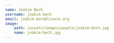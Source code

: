 ```yaml
---
name: Joakim Bech
username: joakim.bech
email: joakim.bech@linaro.org
image:
    path: /assets/images/people/joakim-bech.jpg
    name: joakim-bech.jpg
---
```

